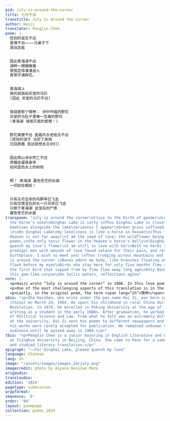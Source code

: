 ```yaml
---
pid: july-is-around-the-corner
title: 七月不远
transtitle: July Is Around the Corner
author: Haizi
translator: Penglin Chen
poem: |-
  性别的诞生不远
  爱情不远————马鼻子下
  湖泊含盐


  因此青海湖不远
  湖畔一捆捆蜂箱
  使我显得凄凄迷人
  青草开满鲜花。


  青海湖上
  我的孤独如天堂的马匹
  (因此 天堂的马匹不远)


  我就是那个情种： 诗中吟唱的野花
  天堂的马肚子里唯一含毒的野花
  (青海湖 请熄灭我的爱情！)


  野花青梗不远 医箱内古老姓氏不远
  (其他的浪子 治好了疾病
  已回原籍 我这就想去见你们)


  因此爬山涉水死亡不远
  骨骼挂遍我身体
  如同蓝色水上的树枝


  啊！ 青海湖 暮色苍茫的水面
  一切如在眼前！


  只有五月生命的鸟群早已飞去
  只有饮我宝石的头一只鸟早已飞去
  只剩下青海湖 这宝石的尸体
  暮色苍茫的水面
transpoem: "July is around the corner\nClose to the birth of gender\nLove is close---beneath
  the horse’s nose\nQinghai Lake is salty \nThus Qinghai Lake is close\nBundles of
  beehives alongside the lake\nGrievous I appear\nGreen grass suffused with flowers
  \n\nOn Qinghai Lake\nmy loneliness is like a horse in heaven\n(Thus the horse in
  Heaven is not far away)\nI am the seed of love: the wildflower being chanted in
  poems,\nthe only toxic flower in the heaven's horse's belly\n(Qinghai Lake, please
  quench my love's flame)\nI am still in love with her\nWith no herbs to heal\n(Other
  prodigal men with wounds of love found solace for their pain, and returned to their
  birthplace, I wish to meet you）\nThus trudging across mountains and streams, death
  is around the corner \nBones adorn my body, like branches floating on blue water,\nAll
  flash before my eyes\nBirds who stay here for only five months flew away long ago\nOnly
  the first bird that sipped from my flow flew away long ago\nOnly Qinghai Lake remains,
  this gem-like corpse\nOn twilit waters, reflections aglow"
note: |-
  <p>Haizi wrote “July is around the corner” in 1986. In this love poem, Haizi utilizes Qinghai Lake as a confidant and employs subtle imagery like horses and fresh blooms to convey his profound sense of solitude and the excruciating pain of lost love.</p>
  <p>One of the most challenging aspects of this translation is in the line, “I am still in love with you / With no herbs to heal.” A direct translation from the original text would be, “Wildflowers and green stems are not far away, ancient last names in the medical chest are not far.” However, such a rendering appears quite vague. The Chinese pronunciation of “green stems” is a homophone for <span lang=“zh”>情根</span> (<em>qing gen</em>), which conveys the enduring nature of the poet’s faithful love. It likens this steadfast love to the root and stem of a plant, implying that this unwavering love has been deeply rooted in the poet's heart.. Therefore, I translated it as “I am still in love with you,” emphasizing such deep-rooted affection. “Ancient last names in the medical chest are not far” shows the author’s search for a remedy for his wounds of love. This is because many Chinese herbal medicine names include common surnames. “Ancient last names” thus symbolize various herbs. Although “ancient last names” are “not far,” they are still unattainable, implying that the author’s suffering is actually incurable. Signifying the poet’s profound emotional pain, I chose to translate this line as “with no herbs to heal.”</p>
  <p>Lastly, in the original poem, the term <span lang=“zh”>情种</span> (<em>qing zhong</em>) literally translates to “the love seed.” However, within the Chinese cultural context, <span lang=“zh”>情种</span> refers to an individual deeply enamored of someone. This phrase describes love as a seed rooted in one’s heart. Finding no equivalent in English, I chose to translate <span lang=“zh”>情种</span> as “the seed of love.”</p>
abio: "<p>Zha Haishen, who wrote under the pen name Hai Zi, was born in Anhui Province
  (China) on March 24, 1964. He spent his childhood in rural China during the Cultural
  Revolution. In 1979, he enrolled in Peking University at the age of 15. He began
  writing as a student in the early 1980s. After graduation, he worked at China University
  of Political Science and Law. From what he felt was an extremely dull environment
  at the university, Hai Zi sent his poems to different newspapers and presses, but
  his works were rarely accepted for publication. He remained unknown to the general
  audience until he passed away in 1989.</p>"
tbio: "<p>Penglin Chen is a junior majoring in English Literature and World Literature
  at Tsinghua University in Beijing, China. She came to Penn for a semester in 2023
  and studied literary translation.</p>"
epigraph: "——For Qinghai Lake, please quench my love"
language: Chinese
lang: zh
image: "/assets/images/images_24/july.png"
imagecredit: photo by Aiyana Nosizwe Mate
origaudio:
translaudio:
edition: '2024'
pagetype: submission
wrapformat:
sequence: '0'
order: '04'
layout: poempage
collection: poems_2024
---
```

